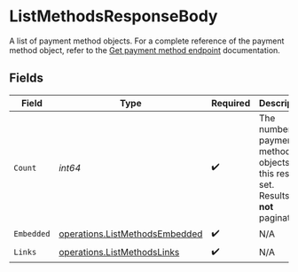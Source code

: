 # ListMethodsResponseBody

A list of payment method objects. For a complete reference of the
payment method object, refer to the [Get payment method endpoint](get-method) documentation.


## Fields

| Field                                                                                   | Type                                                                                    | Required                                                                                | Description                                                                             | Example                                                                                 |
| --------------------------------------------------------------------------------------- | --------------------------------------------------------------------------------------- | --------------------------------------------------------------------------------------- | --------------------------------------------------------------------------------------- | --------------------------------------------------------------------------------------- |
| `Count`                                                                                 | *int64*                                                                                 | :heavy_check_mark:                                                                      | The number of payment method objects in this result set.<br/>Results are **not** paginated. | 5                                                                                       |
| `Embedded`                                                                              | [operations.ListMethodsEmbedded](../../models/operations/listmethodsembedded.md)        | :heavy_check_mark:                                                                      | N/A                                                                                     |                                                                                         |
| `Links`                                                                                 | [operations.ListMethodsLinks](../../models/operations/listmethodslinks.md)              | :heavy_check_mark:                                                                      | N/A                                                                                     |                                                                                         |